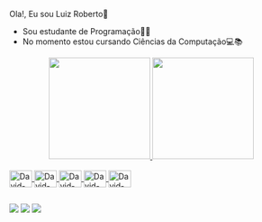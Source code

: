 Ola!, Eu sou Luiz Roberto👋

- Sou estudante de Programação👨‍💻
- No momento estou cursando Ciências da Computação💻📚
<div align="center">
  <a href="https://github.com/LuizRobert33"> 
  <img height="180em" src="https://github-readme-stats.vercel.app/api? username=LuizRobert33&show_icons=true&rank_icon=github&hide_border=true&theme=holi&bg_color=0d1117&include_all_commits=true&count_private=true"/>
  <img height="180em" src="https://github-readme-stats.vercel.app/api/top-langs/?username=LuizRobert33&layout=compact&langs_count=7&theme=cobalt"/>
</div>

<div style="display: inline_block"><br>
  <img align="center" alt="David-React" height="30" width="40"src="https://cdn.jsdelivr.net/gh/devicons/devicon/icons/html5/html5-original.svg" />
  <img align="center" alt="David-React" height="30" width="40"src="https://cdn.jsdelivr.net/gh/devicons/devicon/icons/css3/css3-original.svg"/>
  <img align="center" alt="David-React" height="30" width="40"src="https://cdn.jsdelivr.net/gh/devicons/devicon/icons/javascript/javascript-original.svg" />
  <img align="center" alt="David-React" height="30" width="40"src="https://cdn.jsdelivr.net/gh/devicons/devicon/icons/python/python-original.svg" />
  <img align="center" alt="David-React" height="30" width="40"src="https://cdn.jsdelivr.net/gh/devicons/devicon/icons/c/c-original.svg" />
  
 ##
  
    
<div> 
  <a href="https://www.instagram.com/luizrobertonobre/" target="_blank"><img src="https://img.shields.io/badge/-Instagram-%23E4405F?style=for-the-badge&logo=instagram&logoColor=white" target="_blank"></a>
  <a href = "mailto:luizrobertonobre@gmail.com"><img src="https://img.shields.io/badge/-Gmail-%23333?style=for-the-badge&logo=gmail&logoColor=white" target="_blank"></a>
  <a href="https://www.linkedin.com/in/luiz-roberto-942567245/" target="_blank"><img src="https://img.shields.io/badge/-LinkedIn-%230077B5?style=for-the-badge&logo=linkedin&logoColor=white" target="_blank"></a> 
  
  
  
</div>

